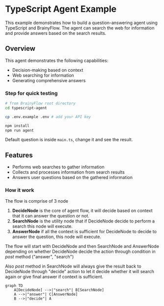 # TypeScript Agent Example

This example demonstrates how to build a question-answering agent using TypeScript and BrainyFlow. The agent can search the web for information and provide answers based on the search results.

## Overview

This agent demonstrates the following capabilities:
- Decision-making based on context
- Web searching for information
- Generating comprehensive answers
### Step for quick testing

```bash
# from BrainyFlow root directory
cd typescript-agent

cp .env.example .env # add your API key

npm install
npm run agent
```

Default question is inside `main.ts`, change it and see the result.

## Features

- Performs web searches to gather information
- Collects and processes information from search results
- Answers user questions based on the gathered information
### How it work

The flow is comprise of 3 node

1. **DecideNode** is the core of agent flow, it will decide based on context that it can answer the question or not.
2. **SearchNode** is the utility node that if DecideNode decide to perform a search this node will execute.
3. **AnswerNode** if all the context is sufficient for DecideNode to decide to answer the question, this node will execute.

The flow will start with DecideNode and then SearchNode and AnswerNode depending on whether DecideNode decide the action through condition in *post* method ("answer", "search")

Also *post* method in SearchNode will always give the result back to DecideNode through "decide" action to let it decide whether it will search again or give final answer if context is sufficient.

```mermaid
graph TD
    A[DecideNode] -->|"search"| B[SearchNode]
    A -->|"answer"| C[AnswerNode]
    B -->|"decide"| A
```